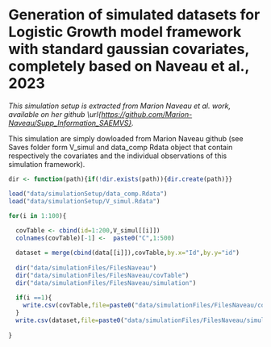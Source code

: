 # Generation of simulated datasets for Logistic Growth model framework with standard gaussian  covariates, completely based on Naveau et al., 2023

*This simulation setup is extracted from Marion Naveau et al. work, available on her github \url{https://github.com/Marion-Naveau/Supp_Information_SAEMVS}.*

This simulation are simply dowloaded from Marion Naveau github (see Saves folder form V_simul and data_comp Rdata object that contain respectively the covariates and the individual observations of this simulation framework).

```r
dir <- function(path){if(!dir.exists(path)){dir.create(path)}}

load("data/simulationSetup/data_comp.Rdata")
load("data/simulationSetup/V_simul.Rdata")

for(i in 1:100){
  
  covTable <- cbind(id=1:200,V_simul[[i]])
  colnames(covTable)[-1] <-  paste0("C",1:500)

  dataset = merge(cbind(data[[i]]),covTable,by.x="Id",by.y="id")
  
  dir("data/simulationFiles/FilesNaveau")
  dir("data/simulationFiles/FilesNaveau/covTable")
  dir("data/simulationFiles/FilesNaveau/simulation")
  
  if(i ==1){
    write.csv(covTable,file=paste0("data/simulationFiles/FilesNaveau/covTable/covTable_",i,".txt"),quote = F,row.names = F)
  }
  write.csv(dataset,file=paste0("data/simulationFiles/FilesNaveau/simulation/simulation_",i,".txt"),quote = F,row.names = F)
  
}
```
